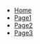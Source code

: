 * [Home](./pages/home.md)
* [Page1](./pages/page1.md)
* [Page2](./pages/page2.md)
* [Page3](./pages/page3.md)
